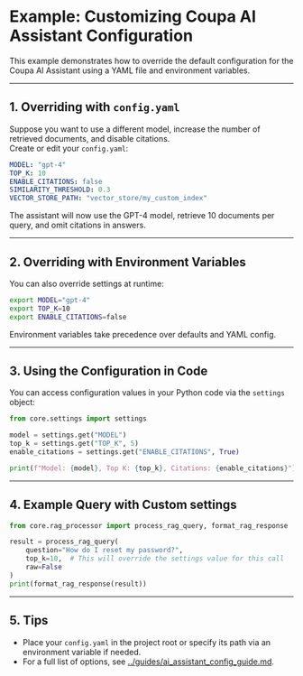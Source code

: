 # Example: Customizing Coupa AI Assistant Configuration

This example demonstrates how to override the default configuration for the Coupa AI Assistant using a YAML file and environment variables.

---

## 1. Overriding with `config.yaml`

Suppose you want to use a different model, increase the number of retrieved documents, and disable citations.  
Create or edit your `config.yaml`:

```yaml
MODEL: "gpt-4"
TOP_K: 10
ENABLE_CITATIONS: false
SIMILARITY_THRESHOLD: 0.3
VECTOR_STORE_PATH: "vector_store/my_custom_index"
```

The assistant will now use the GPT-4 model, retrieve 10 documents per query, and omit citations in answers.

---

## 2. Overriding with Environment Variables

You can also override settings at runtime:

```bash
export MODEL="gpt-4"
export TOP_K=10
export ENABLE_CITATIONS=false
```

Environment variables take precedence over defaults and YAML config.

---

## 3. Using the Configuration in Code

You can access configuration values in your Python code via the `settings` object:

```python
from core.settings import settings

model = settings.get("MODEL")
top_k = settings.get("TOP_K", 5)
enable_citations = settings.get("ENABLE_CITATIONS", True)

print(f"Model: {model}, Top K: {top_k}, Citations: {enable_citations}")
```

---

## 4. Example Query with Custom settings

```python
from core.rag_processor import process_rag_query, format_rag_response

result = process_rag_query(
    question="How do I reset my password?",
    top_k=10,  # This will override the settings value for this call
    raw=False
)
print(format_rag_response(result))
```

---

## 5. Tips

- Place your `config.yaml` in the project root or specify its path via an environment variable if needed.
- For a full list of options, see [../guides/ai_assistant_config_guide.md](../guides/ai_assistant_config_guide.md).